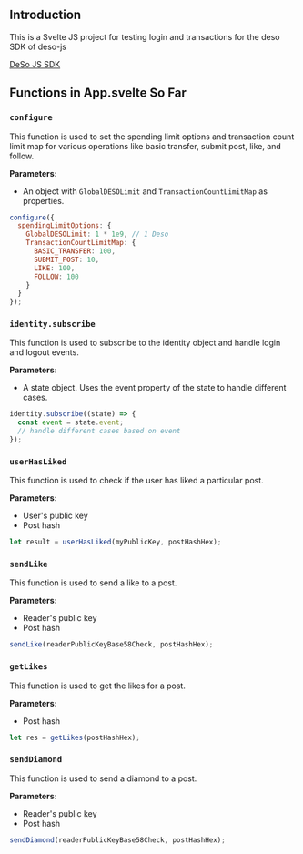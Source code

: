 ## Introduction

This is a Svelte JS project for testing login and transactions for the deso SDK of deso-js 

[DeSo JS SDK](https://github.com/deso-protocol/deso-js) 

## Functions in App.svelte So Far

### `configure`
This function is used to set the spending limit options and transaction count limit map for various operations like basic transfer, submit post, like, and follow.

**Parameters:**
- An object with `GlobalDESOLimit` and `TransactionCountLimitMap` as properties.

```javascript
configure({
  spendingLimitOptions: {
    GlobalDESOLimit: 1 * 1e9, // 1 Deso
    TransactionCountLimitMap: {
      BASIC_TRANSFER: 100,
      SUBMIT_POST: 10,
      LIKE: 100,
      FOLLOW: 100
    }
  }
});
```

### `identity.subscribe`
This function is used to subscribe to the identity object and handle login and logout events.

**Parameters:**
- A state object. Uses the event property of the state to handle different cases.

```javascript
identity.subscribe((state) => {
  const event = state.event;
  // handle different cases based on event
});
```

### `userHasLiked`
This function is used to check if the user has liked a particular post.

**Parameters:**
- User's public key
- Post hash

```javascript
let result = userHasLiked(myPublicKey, postHashHex);
```

### `sendLike`
This function is used to send a like to a post.

**Parameters:**
- Reader's public key
- Post hash

```javascript
sendLike(readerPublicKeyBase58Check, postHashHex);
```

### `getLikes`
This function is used to get the likes for a post.

**Parameters:**
- Post hash

```javascript
let res = getLikes(postHashHex);
```

### `sendDiamond`
This function is used to send a diamond to a post.

**Parameters:**
- Reader's public key
- Post hash

```javascript
sendDiamond(readerPublicKeyBase58Check, postHashHex);
```

